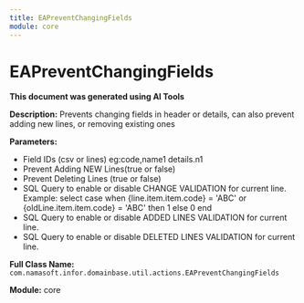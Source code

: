 ```yaml
---
title: EAPreventChangingFields
module: core
---
```



<div class='entity-flows'>

# EAPreventChangingFields

**This document was generated using AI Tools**

**Description:** Prevents changing fields in header or details, can also prevent adding new lines, or removing existing ones

**Parameters:**
- Field IDs (csv or lines)
eg:code,name1
details.n1
- Prevent Adding NEW Lines(true or false)
- Prevent Deleting Lines (true or false)
- SQL Query to enable or disable CHANGE VALIDATION for current line. Example: select case when {line.item.item.code} = 'ABC' or {oldLine.item.item.code} = 'ABC' then 1 else 0 end
- SQL Query to enable or disable ADDED LINES VALIDATION for current line.
- SQL Query to enable or disable DELETED LINES VALIDATION for current line.

**Full Class Name:** `com.namasoft.infor.domainbase.util.actions.EAPreventChangingFields`

**Module:** core


</div>

